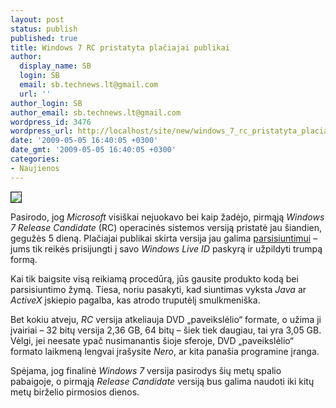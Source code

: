 ```yaml
---
layout: post
status: publish
published: true
title: Windows 7 RC pristatyta plačiajai publikai
author:
  display_name: SB
  login: SB
  email: sb.technews.lt@gmail.com
  url: ''
author_login: SB
author_email: sb.technews.lt@gmail.com
wordpress_id: 3476
wordpress_url: http://localhost/site/new/windows_7_rc_pristatyta_placiajai_publikai/
date: '2009-05-05 16:40:05 +0300'
date_gmt: '2009-05-05 16:40:05 +0300'
categories:
- Naujienos
---
```

<div class="imgright"><img src="http://tbn1.google.com/images?q=tbn:-SUh9ii_eiGLTM:http://www.pplware.com/wp-content/images2008/logo_windows_seven.jpg" border="1" /></div>
<p>Pasirodo, jog <i>Microsoft</i> visiškai nejuokavo bei kaip žadėjo, pirmąją <i>Windows 7 Release Candidate</i> (RC) operacinės sistemos versiją pristatė jau šiandien, gegužės 5 dieną. Plačiajai publikai skirta versija jau galima <a class="ns" href="http://www.microsoft.com/windows/windows-7/download.aspx">parsisiuntimui</a> – jums tik reikės prisijungti į savo <i>Windows Live ID</i> paskyrą ir užpildyti trumpą formą.</p>
<p>Kai tik baigsite visą reikiamą procedūrą, jūs gausite produkto kodą bei parsisiuntimo žymą. Tiesa, noriu pasakyti, kad siuntimas vyksta <i>Java</i> ar <i>ActiveX</i> įskiepio pagalba, kas atrodo truputėlį smulkmeniška.</p>
<p>Bet kokiu atveju, <i>RC</i> versija atkeliauja DVD „paveikslėlio“ formate, o užima ji įvairiai – 32 bitų versija 2,36 GB, 64 bitų – šiek tiek daugiau, tai yra 3,05 GB. Vėlgi, jei neesate ypač nusimanantis šioje sferoje, DVD „paveikslėlio“ formato laikmeną lengvai įrašysite <i>Nero</i>, ar kita panašia programine įranga. </p>
<p>Spėjama, jog finalinė <i>Windows 7</i> versija pasirodys šių metų spalio pabaigoje, o pirmąją <i>Release Candidate</i> versiją bus galima naudoti iki kitų metų birželio pirmosios dienos.</p>
